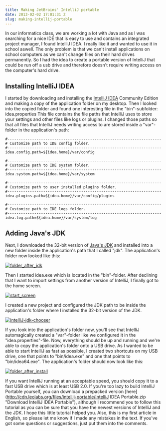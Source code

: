 ```yaml
---
title: Making JetBrains' IntelliJ portable
date: 2013-02-02 17:01:31 Z
slug: making-intellij-portable
---
```


In our informatics class, we are working a lot with Java and as I was searching for a nice IDE that is easy to use and contains an integrated project manager, I found IntelliJ IDEA. I really like it and wanted to use it in school aswell. The only problem is that we can't install applications on school computers as we can't change files on their hard drives permanently. So I had the idea to create a portable version of IntelliJ that could be run off a usb drive and therefore doesn't require writing access on the computer's hard drive.

## Installing IntelliJ IDEA

I started by downloading and installing the [IntelliJ IDEA](http://www.jetbrains.com/idea/download/ "IntelliJ IDEA download") Community Edition and making a copy of the application folder on my desktop. Then I looked into the copied folder and found one interesting file in the "bin"-subfolder: idea.properties This file contains the file paths that IntelliJ uses to store your settings and other files like logs or plugins. I changed those paths so that all files that IntelliJ needs writing access to are stored inside a "var"-folder in the application's path:
```
#---------------------------------------------------------------------
# Customize path to IDE config folder.
#---------------------------------------------------------------------
idea.config.path=${idea.home}/var/config

#---------------------------------------------------------------------
# Customize path to IDE system folder.
#---------------------------------------------------------------------
idea.system.path=${idea.home}/var/system

#---------------------------------------------------------------------
# Customize path to user installed plugins folder.
#---------------------------------------------------------------------
idea.plugins.path=${idea.home}/var/config/plugins

#---------------------------------------------------------------------
# Customize path to IDE logs folder.
#---------------------------------------------------------------------
idea.log.path=${idea.home}/var/system/log
```

## Adding Java's JDK

Next, I downloaded the 32-bit version of [Java's JDK](http://www.oracle.com/technetwork/java/javase/downloads/jdk7-downloads-1880260.html "Java JDK download") and installed into a new folder inside the application's path that I called "jdk". The application's folder now looked like this:

[![folder_after_jdk](https://leolabs.imgix.net/assets/2013/02/folder_after_jdk.png?max-w=700?max-w=700?max-w=700)](/assets/2013/02/folder_after_jdk.png)

Then I started idea.exe which is located in the "bin"-folder. After declining that I want to import settings from another version of IntelliJ, I finally got to the home screen.

[![start_screen](https://leolabs.imgix.net/assets/2013/02/start_screen.png?max-w=700?max-w=700)](/assets/2013/02/start_screen.png)

I created a new project and configured the JDK path to be inside the application's folder where I installed the 32-bit version of the JDK.

[![intelliJ-jdk-chooser](https://leolabs.imgix.net/assets/2013/02/intelliJ-jdk-chooser1.png?max-w=700?max-w=700)](/assets/2013/02/intelliJ-jdk-chooser1.png)

If you look into the application's folder now, you'll see that IntelliJ automagically created a "var"-folder like we configured it in the "idea.properties"-file. Now, everything should be up and running and we're able to copy the application's folder onto a USB drive. As I wanted to be able to start IntelliJ as fast as possible, I created two shortcuts on my USB drive, one that points to "bin/idea.exe" and one that points to "bin/idea64.exe". The application's folder should now look like this:

[![folder_after_install](https://leolabs.imgix.net/assets/2013/02/folder_after_install.png?max-w=700?max-w=700)](/assets/2013/02/folder_after_install.png)

If you want IntelliJ running at an acceptable speed, you should copy it to a fast USB drive which is at least USB 2.0. If you're too lazy to build IntelliJ Portable yourself, you can download a prepacked version [here](http://cdn.leolabs.org/files/intellij-portable/IntelliJ IDEA Portable.zip "Download IntelliJ IDEA Portable"), although I recommend you to follow this tutorial as you can be sure that you have the newest versions of IntelliJ and the JDK. I hope this little tutorial helped you. Also, this is my first article in English, so please let me know if I made any mistakes in the text. If you've got some questions or suggestions, just put them into the comments.
